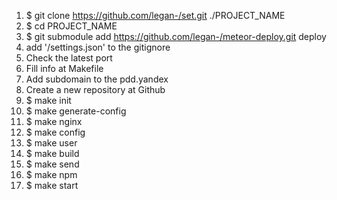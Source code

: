 <!-- project -->

1. $ git clone https://github.com/legan-/set.git ./PROJECT_NAME
2. $ cd PROJECT_NAME
3. $ git submodule add https://github.com/legan-/meteor-deploy.git deploy
4. add '/settings.json' to the gitignore
9. Check the latest port
10. Fill info at Makefile
11. Add subdomain to the pdd.yandex
12. Create a new repository at Github
13. $ make init
14. $ make generate-config
15. $ make nginx
16. $ make config
17. $ make user
18. $ make build
19. $ make send
20. $ make npm
21. $ make start